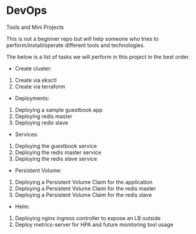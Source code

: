 # DevOps
Tools and Mini Projects

This is not a beginner repo but will help someone who tries to perform/install/operate different
tools and technologies.

The below is a list of tasks we will perform in this project in the best order.

- Create cluster:

1. Create via eksctl
2. Create via terraform

- Deployments: 

1. Deploying a sample guestbook app
2. Deploying redis master
3. Deploying redis slave 

- Services:

1. Deploying the guestbook service
2. Deploying the redis master service
3. Deploying the redis slave service

- Persistent Volume:

1. Deploying a Persistent Volume Claim for the application
2. Deploying a Persistent Volume Claim for the redis master
3. Deploying a Persistent Volume Claim for the redis slave

- Helm: 

1. Deploying nginx ingress controller to expose an LB outside
2. Deploy metrics-server for HPA and future monitoring tool usage